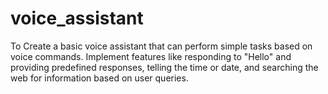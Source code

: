 # voice_assistant
To Create a basic voice assistant that can perform simple tasks based on voice commands. Implement features like responding to "Hello" and providing predefined responses, telling the time or date, and searching the web for information based on user queries.
